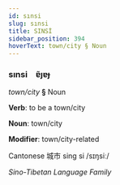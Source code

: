 ```yaml
---
id: sınsi
slug: sınsi
title: SINSİ
sidebar_position: 394
hoverText: town/city § Noun
---
```


### sınsi&emsp;<span kind="abugida">ɐ̃ȷɐɟ</span>

*town/city* **§** Noun

**Verb**: to be a town/city

**Noun**: town/city

**Modifier**: town/city-related

Cantonese 城市 sing si /sɪŋsiː/

*Sino-Tibetan Language Family*